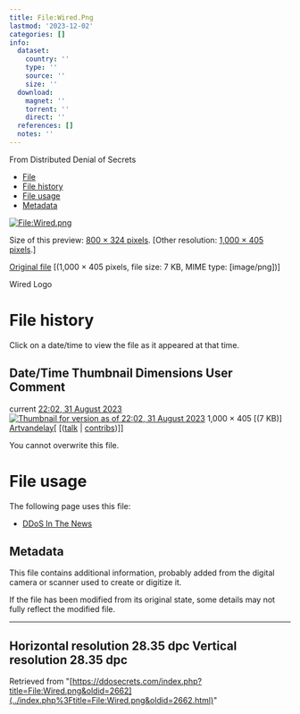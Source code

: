 ```yaml
---
title: File:Wired.Png
lastmod: '2023-12-02'
categories: []
info:
  dataset:
    country: ''
    type: ''
    source: ''
    size: ''
  download:
    magnet: ''
    torrent: ''
    direct: ''
  references: []
  notes: ''
---
```




From Distributed Denial of Secrets

- [File](./File:Wired.png.html#file)
- [File history](./File:Wired.png.html#filehistory)
- [File usage](./File:Wired.png.html#filelinks)
- [Metadata](./File:Wired.png.html#metadata)

[![File:Wired.png](../images/thumb/4/49/Wired.png/800px-Wired.png%3F20230831220205)](../images/4/49/Wired.png)

Size of this preview: [800 × 324
pixels](../images/thumb/4/49/Wired.png/800px-Wired.png).
[Other resolution: [1,000 × 405
pixels](../images/4/49/Wired.png).]

[Original file](../images/4/49/Wired.png "Wired.png") ‎[(1,000
× 405 pixels, file size: 7 KB, MIME type:
[image/png])]

Wired Logo

# File history

Click on a date/time to view the file as it appeared at that time.

Date/Time Thumbnail Dimensions User Comment
---
current [22:02, 31 August 2023](../images/4/49/Wired.png) [![Thumbnail for version as of 22:02, 31 August 2023](../images/thumb/4/49/Wired.png/120px-Wired.png%3F20230831220205)](../images/4/49/Wired.png) 1,000 × 405 [(7 KB)] [Artvandelay](../index.php%3Ftitle=User:Artvandelay&action=edit&redlink=1.html "User:Artvandelay (page does not exist)")[ [([talk](../index.php%3Ftitle=User_talk:Artvandelay&action=edit&redlink=1.html "User talk:Artvandelay (page does not exist)") | [contribs](./Special:Contributions/Artvandelay.html "Special:Contributions/Artvandelay"))]]

You cannot overwrite this file.

# File usage

The following page uses this file:

- [DDoS In The News](DDoS_In_The_News.html "DDoS In The News")

## Metadata

This file contains additional information, probably added from the
digital camera or scanner used to create or digitize it.

If the file has been modified from its original state, some details may
not fully reflect the modified file.

---
Horizontal resolution 28.35 dpc
Vertical resolution 28.35 dpc
---

Retrieved from
"[https://ddosecrets.com/index.php?title=File:Wired.png&oldid=2662](../index.php%3Ftitle=File:Wired.png&oldid=2662.html)"

